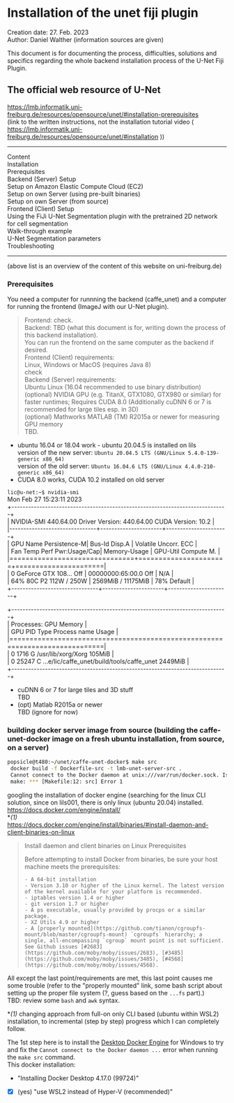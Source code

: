 # Installation of the unet fiji plugin

Creation date: 27. Feb. 2023  
Author: Daniel Walther (information sources are given)

This document is for documenting the process, difficulties, solutions and specifics regarding the whole backend installation process of the U-Net Fiji Plugin.

## The official web resource of U-Net

https://lmb.informatik.uni-freiburg.de/resources/opensource/unet/#installation-prerequisites  
(link to the written instructions, not the installation tutorial video ( https://lmb.informatik.uni-freiburg.de/resources/opensource/unet/#installation ))  
- - -  
Content  
    Installation  
        Prerequisites  
        Backend (Server) Setup  
            Setup on Amazon Elastic Compute Cloud (EC2)  
            Setup on own Server (using pre-built binaries)  
            Setup on own Server (from source)  
        Frontend (Client) Setup  
    Using the FiJi U-Net Segmentation plugin with the pretrained 2D network for cell segmentation  
        Walk-through example  
        U-Net Segmentation parameters  
    Troubleshooting  
- - -  
(above list is an overview of the content of this website on uni-freiburg.de)  

### Prerequisites

You need a computer for runnning the backend (caffe_unet) and a computer for running the frontend (ImageJ with our U-Net plugin).  
> Frontend: check.  
> Backend: TBD (what this document is for, writing down the process of this backend installation).  
You can run the frontend on the same computer as the backend if desired.  
Frontend (Client) requirements:  
    Linux, Windows or MacOS (requires Java 8)  
> check  
Backend (Server) requirements:  
    Ubuntu Linux (16.04 recommended to use binary distribution)  
    (optional) NVIDIA GPU (e.g. TitanX, GTX1080, GTX980 or similar) for faster runtimes; Requires CUDA 8.0 (Additionally cuDNN 6 or 7 is recommended for large tiles esp. in 3D)  
    (optional) Mathworks MATLAB (TM) R2015a or newer for measuring GPU memory  
> TBD.  

- ubuntu 16.04 or 18.04 work - ubuntu 20.04.5 is installed on lils  
version of the new server: `Ubuntu 20.04.5 LTS (GNU/Linux 5.4.0-139-generic x86_64)`  
version of the old server: `Ubuntu 16.04.6 LTS (GNU/Linux 4.4.0-210-generic x86_64)`  
- CUDA 8.0 works, CUDA 10.2 installed on old server

`lic@u-net:~$ nvidia-smi`  
Mon Feb 27 15:23:11 2023  
+-----------------------------------------------------------------------------+  
| NVIDIA-SMI 440.64.00    Driver Version: 440.64.00    CUDA Version: 10.2     |  
|-------------------------------+----------------------+----------------------+  
| GPU  Name        Persistence-M| Bus-Id        Disp.A | Volatile Uncorr. ECC |  
| Fan  Temp  Perf  Pwr:Usage/Cap|         Memory-Usage | GPU-Util  Compute M. |  
|===============================+======================+======================|  
|   0  GeForce GTX 108...  Off  | 00000000:65:00.0 Off |                  N/A |  
| 64%   80C    P2   112W / 250W |   2569MiB / 11175MiB |     78%      Default |  
+-------------------------------+----------------------+----------------------+  
																			     
+-----------------------------------------------------------------------------+  
| Processes:                                                       GPU Memory |  
|  GPU       PID   Type   Process name                             Usage      |  
|=============================================================================|  
|    0      1716      G   /usr/lib/xorg/Xorg                           105MiB |  
|    0     25247      C   ...e/lic/caffe_unet/build/tools/caffe_unet  2449MiB |  
+-----------------------------------------------------------------------------+  

- cuDNN 6 or 7 for large tiles and 3D stuff  
TBD  
- (opt) Matlab R2015a or newer  
TBD (ignore for now)  

### building docker server image from source (building the caffe-unet-docker image on a fresh ubuntu installation, from source, on a server)

```bash
popsicle@t480:~/unet/caffe-unet-docker$ make src
 docker build -f Dockerfile-src -t lmb-unet-server-src .
 Cannot connect to the Docker daemon at unix:///var/run/docker.sock. Is the docker daemon running?
 make: *** [Makefile:12: src] Error 1
```  
googling the installation of docker engine (searching for the linux CLI solution, since on lils001, there is only linux (ubuntu 20.04) installed.  
https://docs.docker.com/engine/install/  
**(*1)**  
https://docs.docker.com/engine/install/binaries/#install-daemon-and-client-binaries-on-linux  
> Install daemon and client binaries on Linux
> Prerequisites
> 
> Before attempting to install Docker from binaries, be sure your host machine meets the prerequisites:
> 
>     - A 64-bit installation
>     - Version 3.10 or higher of the Linux kernel. The latest version of the kernel available for your platform is recommended.
>     - iptables version 1.4 or higher
>     - git version 1.7 or higher
>     - A ps executable, usually provided by procps or a similar package.
>     - XZ Utils 4.9 or higher
>     - A [properly mounted](https://github.com/tianon/cgroupfs-mount/blob/master/cgroupfs-mount) `cgroupfs` hierarchy; a single, all-encompassing `cgroup` mount point is not sufficient. See Github issues [#2683](https://github.com/moby/moby/issues/2683), [#3485](https://github.com/moby/moby/issues/3485), [#4568](https://github.com/moby/moby/issues/4568).  

All except the last point/requirements are met, this last point causes me some trouble (refer to the "properly mounted" link, some bash script about setting up the proper file system (?, guess based on the `...fs` part).)  
TBD: review some `bash` and `awk` syntax.

**(*1)** changing approach from full-on only CLI based (ubuntu within WSL2) installation, to incremental (step by step) progress which I can completely follow.  

The 1st step here is to install the [Desktop Docker Engine](https://docs.docker.com/desktop/install/windows-install/) for Windows to try and fix the `Cannot connect to the Docker daemon ...` error when running the `make src` command.  
This docker installation:  
- "Installing Docker Desktop 4.17.0 (99724)"
- [x] (yes) "use WSL2 instead of Hyper-V (recommended)"